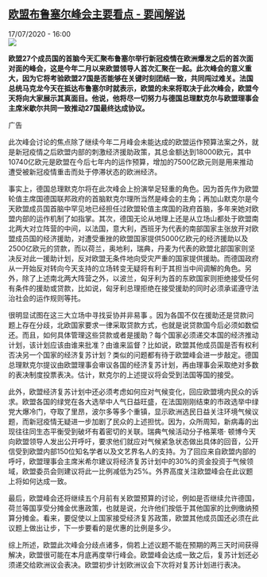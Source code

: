 <!--1594997809000-->
[欧盟布鲁塞尔峰会主要看点 - 要闻解说](http://www.rfi.fr//cn/%E6%AC%A7%E6%B4%B2/20200717-%E6%AC%A7%E7%9B%9F%E5%B8%83%E9%B2%81%E5%A1%9E%E5%B0%94%E5%B3%B0%E4%BC%9A%E4%B8%BB%E8%A6%81%E7%9C%8B%E7%82%B9)
------

<div>17/07/2020 - 16:00</div><img src="https://s.rfi.fr/media/display/2472f546-c82d-11ea-92a3-005056a98db9/w:310/p:16x9/2020-07-17T094604Z_1706390295_RC2XUH9HF8AN_RTRMADP_3_EU-SUMMIT.JPG"><p><strong>欧盟27个成员国的首脑今天汇聚布鲁塞尔举行新冠疫情在欧洲爆发之后的首次面对面的峰会，这是今年二月以来欧盟领导人首次汇聚在一起。此次峰会的意义重大，因为它将考验欧盟27国是否能够在关键时刻团结一致，共同闯过难关。法国总统马克龙今天在抵达布鲁塞尔时就表示，欧盟的未来将取决于此次峰会，欧盟今天将向大家展示其真面目。他说，他将尽一切努力与德国总理默克尔与欧盟理事会主席米歇尔共同一致推动27国最终达成协议。</strong></p><div class="t-content__body u-clearfix"><div class="m-interstitial"><div class="m-interstitial__ad"><divclass="m-block-ad "data-tms-ad-type="box"data-tms-ad-status="idle"data-tms-ad-pos="1"><div class="m-block-ad__label">广告</div><div class="m-block-ad__content"></div></div></div></div><p>此次峰会讨论的焦点除了继续今年二月峰会未能达成的欧盟运作预算法案之外，就是新冠疫情之后欧盟内部的刺激经济援助政策，其总金额达到18000欧元，其中10740亿欧元是欧盟在今后七年内的运作预算，增加的7500亿欧元则是用来推动遭受被新冠疫情重击而处于停滞状态的欧洲经济。</p><p>事实上，德国总理默克尔将在此次峰会上扮演举足轻重的角色。因为首先作为欧盟轮值主席国德国联邦政府的首脑默克尔理所当然是峰会的主角；再加山默克尔是今天欧盟成员国首脑中罕见地已经担任过欧盟轮值主席国的政府首脑，多年来她对欧盟内部的运作机制了如指掌。其次，德国无论从地理上还是从立场山都处于欧盟南北两大对立阵营的中间，以法国，意大利，西班牙为代表的南部国家主张放开对欧盟成员国的经济援助，对遭受重挫的欧盟国家提供5000亿欧元的经济援助以及2500亿欧元的贷款，而以荷兰，奥地利，瑞典，丹麦为代表的欧盟北部国家则坚决反对此一援助计划，反对欧盟无条件地向受灾严重的国家提供援助。而德国政府从一开始反对转向今天支持的立场转变无疑将有利于其担当中间调解的角色。另外，除了上述南北两大阵营之外，以波兰，匈牙利为首的东欧国家则拒绝接受任何有条件的援助或贷款，比如说，匈牙利总理拒绝在接受援助的同时必须承诺遵守法治社会的运作规则等扥。</p><p>很明显试图在这三大立场中寻找妥协并非易事 。因为各国不仅在援助还是贷款问题上存在分歧，北欧国家要求一律采取贷款方式，也就是说贷款国今后必须如数偿还。而且，如何具体管理这些贷款或者是援助？每个国家必须递交本国的经济推动计划，该计划应该由谁来批准？由谁来监督？比如说，欧盟其他成员国是否有权利否决另一个国家的经济复苏计划？类似的问题都有待于欧盟峰会进一步敲定。德国总理默克尔提议由欧盟理事会审议各国的经济复苏计划，再由理事会采取绝对多数的表决制度投票表决。估计，默克尔的上述提议将会受到法国等国的接受。</p><p>此外，欧盟经济复苏计划中还必须考虑如何应对气候变化，回应欧盟境内民众的诉求。欧盟各国的绿党在各大选举中人气日益旺盛，在法国刚刚结束的市政选举中绿党大爆冷门，夺取了里昂，波尔多等多个重镇，显示欧洲选民日益关注环境气候议题，而新冠疫情无疑进一步加剧了民众的上述担忧。因为，众所周知，新病毒的出现往往同生态平衡受到破坏有着密切的关联。瑞典气候活动分子格莱塔· 顿博今天向欧盟领导人发出公开呼吁，要求他们就应对气候紧急状态做出具体的回音，公开信受到欧盟内部150位知名学者以及文艺界名人的支持。为了回应来自欧盟内部的呼吁，欧盟理事会主席米希尔建议将经济复苏计划中的30%的资金投资于气候领域，欧盟委员会则建议将此一比例减低为25%。外界高度关注欧盟峰会在此议题上将如何达成一致。</p><p>最后，欧盟峰会还将继续五个月前有关欧盟预算的讨论，例如是否继续允许德国，荷兰等国享受分摊金优惠政策，也就是说，允许他们按低于其他国家的比例缴纳预算分摊金。看来，要促使以上国家接受经济复苏政策，欧盟其他成员国还必须在此议题上做出让步，下一步要看的是优惠的比例是多少。</p><p>综上所述，欧盟此次峰会分歧点诸多，倘若上述议题不能在预期的两三天时间获得解决，欧盟很可能在本月底再度举行峰会。欧盟峰会达成一致之后，复苏计划还必须递交给欧洲议会表决。欧盟初步计划欧洲议会下次将对复苏计划进行表决。</p><p> </p><div class="o-self-promo o-self-promo--nl o-self-promo--hidden" data-selfpromo-newsletter></div><div class="o-self-promo o-self-promo--app o-self-promo--hidden" data-selfpromo-app></div></div>
